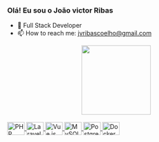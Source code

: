 ### Olá! Eu sou o João victor Ribas


- 🌱 Full Stack Developer
- 📫 How to reach me: jvribascoelho@gmail.com

<div align="center">
  <a href="https://github.com/JoaoRiibas">
  <img height="160em" src="https://github-readme-stats.vercel.app/api?username=JoaoRiibas&show_icons=true&theme=dark&include_all_commits=true&count_private=true"/>
</div>

<div style="display: inline_block"><br>
  <img align="center" alt="PHP" height="30" width="40" src="https://cdn.jsdelivr.net/gh/devicons/devicon/icons/php/php-original.svg"/>
  <img align="center" alt="Laravel" height="30" width="40" src="https://cdn.jsdelivr.net/gh/devicons/devicon/icons/laravel/laravel-original.svg"/>
  <img align="center" alt="Vue.js" height="30" width="40" src="https://cdn.jsdelivr.net/gh/devicons/devicon/icons/vuejs/vuejs-original.svg"/>
  <img align="center" alt="MySQL" height="30" width="40" src="https://cdn.jsdelivr.net/gh/devicons/devicon/icons/mysql/mysql-original.svg"/>
  <img align="center" alt="PostgreSQL" height="30" width="40" src="https://cdn.jsdelivr.net/gh/devicons/devicon/icons/postgresql/postgresql-original.svg"/>
  <img align="center" alt="Docker" height="30" width="40" src="https://cdn.jsdelivr.net/gh/devicons/devicon/icons/docker/docker-original.svg"/>
</div>

#
